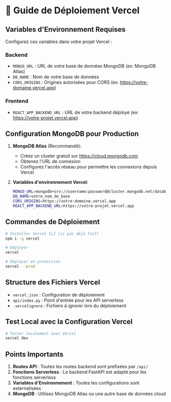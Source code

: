 # 🚀 Guide de Déploiement Vercel

## Variables d'Environnement Requises

Configurez ces variables dans votre projet Vercel :

### Backend
- `MONGO_URL` : URL de votre base de données MongoDB (ex: MongoDB Atlas)
- `DB_NAME` : Nom de votre base de données
- `CORS_ORIGINS` : Origines autorisées pour CORS (ex: https://votre-domaine.vercel.app)

### Frontend
- `REACT_APP_BACKEND_URL` : URL de votre backend déployé (ex: https://votre-projet.vercel.app)

## Configuration MongoDB pour Production

1. **MongoDB Atlas** (Recommandé):
   - Créez un cluster gratuit sur https://cloud.mongodb.com
   - Obtenez l'URL de connexion
   - Configurez l'accès réseau pour permettre les connexions depuis Vercel

2. **Variables d'environnement Vercel**:
   ```bash
   MONGO_URL=mongodb+srv://username:password@cluster.mongodb.net/database?retryWrites=true&w=majority
   DB_NAME=votre_nom_de_base
   CORS_ORIGINS=https://votre-domaine.vercel.app
   REACT_APP_BACKEND_URL=https://votre-projet.vercel.app
   ```

## Commandes de Déploiement

```bash
# Installer Vercel CLI (si pas déjà fait)
npm i -g vercel

# Déployer
vercel

# Déployer en production
vercel --prod
```

## Structure des Fichiers Vercel

- `vercel.json` : Configuration de déploiement
- `api/index.py` : Point d'entrée pour les API serverless
- `.vercelignore` : Fichiers à ignorer lors du déploiement

## Test Local avec la Configuration Vercel

```bash
# Tester localement avec Vercel
vercel dev
```

## Points Importants

1. **Routes API** : Toutes les routes backend sont prefixées par `/api/`
2. **Fonctions Serverless** : Le backend FastAPI est adapté pour les fonctions serverless
3. **Variables d'Environnement** : Toutes les configurations sont externalisées
4. **MongoDB** : Utilisez MongoDB Atlas ou une autre base de données cloud